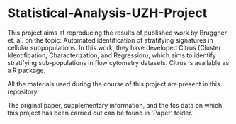 # Statistical-Analysis-UZH-Project

This project aims at reproducing the results of published work by Bruggner et. al. on the topic: Automated identification of stratifying signatures in cellular subpopulations. In this work, they have developed Citrus (Cluster Identification, Characterization, and Regression), which aims to identify stratifying sub-populations in flow cytometry datasets. Citrus is available as a R package.

All the materials used during the course of this project are present in this repository.

The original paper, supplementary information, and the fcs data on which this project has been carried out can be found in 'Paper' folder.
